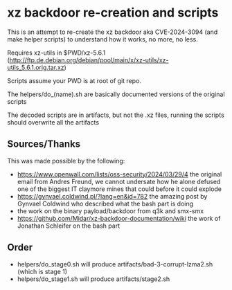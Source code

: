 # xz backdoor re-creation and scripts

This is an attempt to re-create the xz backdoor aka CVE-2024-3094 (and make helper scripts) to understand how it works, no more, no less.

Requires xz-utils in $PWD/xz-5.6.1 (http://ftp.de.debian.org/debian/pool/main/x/xz-utils/xz-utils_5.6.1.orig.tar.xz)

Scripts assume your PWD is at root of git repo.

The helpers/do_(name).sh are basically documented versions of the original scripts

The decoded scripts are in artifacts, but not the .xz files, running the scripts should overwrite all the artifacts

## Sources/Thanks

This was made possible by the following:
* https://www.openwall.com/lists/oss-security/2024/03/29/4 the original email from Andres Freund, we cannot undersate how he alone defused one of the biggest IT claymore mines that could before it could explode
* https://gynvael.coldwind.pl/?lang=en&id=782 the amazing post by Gynvael Coldwind who described what the bash part is doing
* the work on the binary payload/backdoor from q3k and smx-smx
* https://github.com/Midar/xz-backdoor-documentation/wiki the work of Jonathan Schleifer on the bash part

## Order

* helpers/do_stage0.sh will produce artifacts/bad-3-corrupt-lzma2.sh (which is stage 1)
* helpers/do_stage1.sh will produce artifacts/stage2.sh
